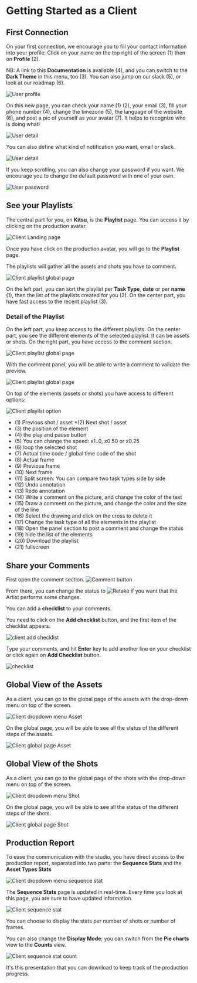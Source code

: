 # Getting Started as a Client

## First Connection

On your first connection, we encourage you to fill your contact information
into your profile.
Click on your name on the top right of the screen (1) then on **Profile** (2).

NB: A link to this **Documentation** is available (4),
and you can switch to the **Dark Theme**  in this menu, too (3). You can also jump on our slack (5), or look at our roadmap (6).

![User profile](../img/getting-started/user_profil.png)

On this new page, you can check your name (1) (2), your email (3), fill your phone
number (4), change the timezone (5), the language of the website (6), and
post a pic of yourself as your avatar (7). It helps to recognize who is
doing what!

![User detail](../img/getting-started/user_profil1.png)

You can also define what kind of notification you want, email or slack.

![User detail](../img/getting-started/user_profil2.png)


If you keep scrolling, you can also change your password if you want. We
encourage you to change the default password with one of your own.

![User password](../img/getting-started/user_password.png)


## See your Playlists

The central part for you, on **Kitsu**, is the **Playlist** page.
You can access it by clicking on the production avatar.

![Client Landing page](../img/getting-started/client_landing.png)

Once you have click on the production avatar, you will go to the **Playlist** page.

The playlists will gather all the assets and shots you have to comment.

![Client playlist global page](../img/getting-started/client_playlist_global.png)

On the left part, you can sort the playlist per **Task Type**, **date** or per **name** (1), then the list of the playlists created for you (2). On the center part, you have fast access to the recent playlist (3).

### Detail of the Playlist

On the left part, you keep access to the different playlists. On the center part, you see the different elements of the selected playlist. It can be assets or shots. On the right part, you have access to the comment section.

![Client playlist global page](../img/getting-started/client_playlist_detaill.png)

With the comment panel, you will be able to write a comment to validate the preview.

![Client playlist global page](../img/getting-started/client_playlist_detail_comment.png)

On top of the elements (assets or shots) you have access to different options:

![Client playlist option](../img/getting-started/client_playlist_option.png)

* (1) Previous shot / asset
*(2) Next shot / asset
* (3) the position of the element
* (4) the play and pause button
* (5) You can change the speed: x1..0, x0.50 or x0.25
* (6) loop the selected shot
* (7) Actual time code / global time code of the shot
* (8) Actual frame
* (9) Previous frame
* (10) Next frame
* (11) Split screen: You can compare two task types side by side
* (12) Undo annotation
* (13) Redo annotation
* (14) Write a comment on the picture, and change the color of the text
* (15) Draw a comment on the picture, and change the color and the size of the line
* (16) Select the drawing and click on the cross to delete it
* (17) Change the task type of all the elements in the playlist
* (18) Open the panel section to post a comment and change the status
* (19) hide the list of the elements
* (20) Download the playlist
* (21) fullscreen



## Share your Comments

First open the comment section. ![Comment button](../img/getting-started/comment_button.png)


From there, you can change the status to ![Retake](../img/getting-started/retake_icon.png) if you want that the Artist
performs some changes.

You can add a **checklist** to your comments.

You need to click on the **Add checklist** button, and the first item of the checklist appears.

![client add checklist](../img/getting-started/client_checklist_retake.png)

Type your comments, and hit **Enter** key to add another line on your checklist or click again on **Add Checklist** button.

![checklist](../img/getting-started/checklist_detailed.png)

## Global View of the Assets

As a client, you can go to the global page of the assets with the drop-down menu on top of the screen.

![Client dropdown menu Asset](../img/getting-started/client_dropdown_asset.png)

On the global page, you will be able to see all the status of the different steps of the assets.

![Client global page Asset](../img/getting-started/client_global_asset.png)


## Global View of the Shots

As a client, you can go to the global page of the shots with the drop-down menu on top of the screen.

![Client dropdown menu Shot](../img/getting-started/client_dropdown_shot.png)

On the global page, you will be able to see all the status of the different steps of the shots.

![Client global page Shot](../img/getting-started/client_global_shot.png)

## Production Report

To ease the communication with the studio, you have direct access to the production report, separated into two parts: the **Sequence Stats** and the **Asset Types Stats**

![Client dropdown menu sequence stat](../img/getting-started/client_dropdown_sequence.png)

The **Sequence Stats** page is updated in real-time. Every time you look at this page, you are sure to have updated information.

![Client sequence stat](../img/getting-started/client_sequence_stat.png)

You can choose to display the stats per number of shots or number of frames.

You can also change the **Display Mode**; you can switch from the **Pie charts** view
to the **Counts** view.

![Client sequence stat count](../img/getting-started/client_sequence_stat_count.png)

It's this presentation that you can download to keep track of the production progress.


